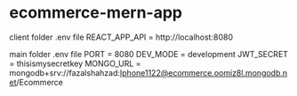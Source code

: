 # ecommerce-mern-app


client folder .env file REACT_APP_API = http://localhost:8080



main folder .env file 
PORT = 8080
DEV_MODE = development
JWT_SECRET = thisismysecretkey
MONGO_URL = mongodb+srv://fazalshahzad:Iphone1122@ecommerce.oomiz8l.mongodb.net/Ecommerce
